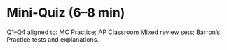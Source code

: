 # Mini-Quiz (6–8 min)

Q1–Q4 aligned to: MC Practice; AP Classroom Mixed review sets; Barron’s Practice tests and explanations.
